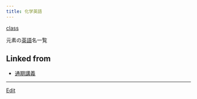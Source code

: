 ```yaml
---
title: 化学英語
---
```

[class](/class)

元素の[英語](/英語)名一覧

[](elements.pdf)



## Linked from

* [通期講義](/通期講義)


----

[Edit](https://github.com/vitroid/vitroid.github.io/edit/master/MD/化学英語.md)

